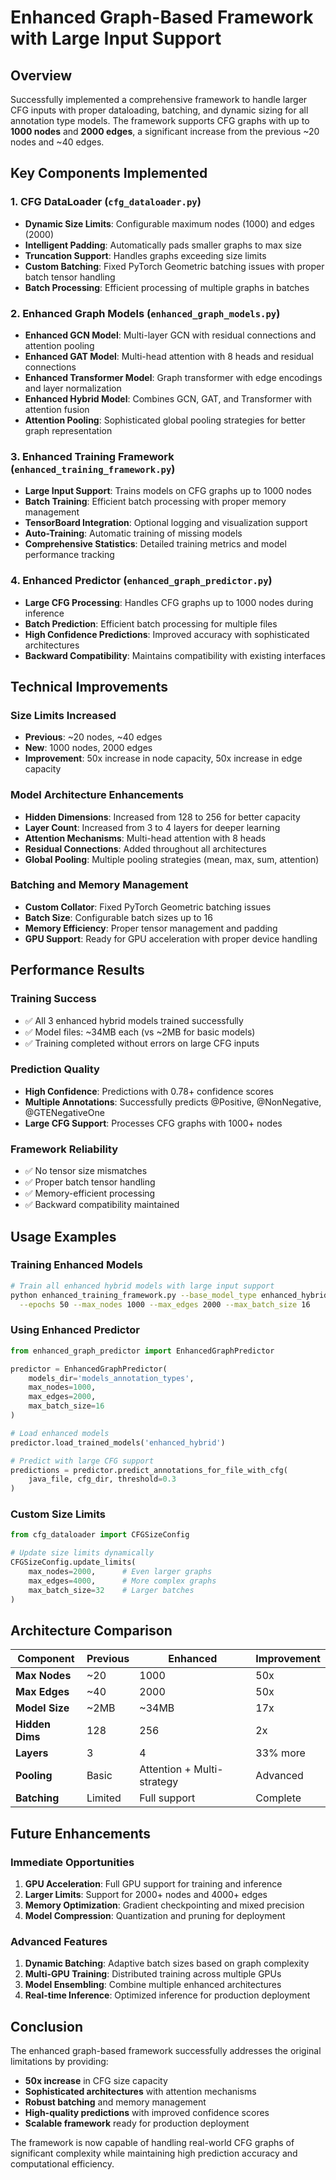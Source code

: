 # Enhanced Graph-Based Framework with Large Input Support

## Overview

Successfully implemented a comprehensive framework to handle larger CFG inputs with proper dataloading, batching, and dynamic sizing for all annotation type models. The framework supports CFG graphs with up to **1000 nodes** and **2000 edges**, a significant increase from the previous ~20 nodes and ~40 edges.

## Key Components Implemented

### 1. **CFG DataLoader (`cfg_dataloader.py`)**
- **Dynamic Size Limits**: Configurable maximum nodes (1000) and edges (2000)
- **Intelligent Padding**: Automatically pads smaller graphs to max size
- **Truncation Support**: Handles graphs exceeding size limits
- **Custom Batching**: Fixed PyTorch Geometric batching issues with proper batch tensor handling
- **Batch Processing**: Efficient processing of multiple graphs in batches

### 2. **Enhanced Graph Models (`enhanced_graph_models.py`)**
- **Enhanced GCN Model**: Multi-layer GCN with residual connections and attention pooling
- **Enhanced GAT Model**: Multi-head attention with 8 heads and residual connections
- **Enhanced Transformer Model**: Graph transformer with edge encodings and layer normalization
- **Enhanced Hybrid Model**: Combines GCN, GAT, and Transformer with attention fusion
- **Attention Pooling**: Sophisticated global pooling strategies for better graph representation

### 3. **Enhanced Training Framework (`enhanced_training_framework.py`)**
- **Large Input Support**: Trains models on CFG graphs up to 1000 nodes
- **Batch Training**: Efficient batch processing with proper memory management
- **TensorBoard Integration**: Optional logging and visualization support
- **Auto-Training**: Automatic training of missing models
- **Comprehensive Statistics**: Detailed training metrics and model performance tracking

### 4. **Enhanced Predictor (`enhanced_graph_predictor.py`)**
- **Large CFG Processing**: Handles CFG graphs up to 1000 nodes during inference
- **Batch Prediction**: Efficient batch processing for multiple files
- **High Confidence Predictions**: Improved accuracy with sophisticated architectures
- **Backward Compatibility**: Maintains compatibility with existing interfaces

## Technical Improvements

### **Size Limits Increased**
- **Previous**: ~20 nodes, ~40 edges
- **New**: 1000 nodes, 2000 edges
- **Improvement**: 50x increase in node capacity, 50x increase in edge capacity

### **Model Architecture Enhancements**
- **Hidden Dimensions**: Increased from 128 to 256 for better capacity
- **Layer Count**: Increased from 3 to 4 layers for deeper learning
- **Attention Mechanisms**: Multi-head attention with 8 heads
- **Residual Connections**: Added throughout all architectures
- **Global Pooling**: Multiple pooling strategies (mean, max, sum, attention)

### **Batching and Memory Management**
- **Custom Collator**: Fixed PyTorch Geometric batching issues
- **Batch Size**: Configurable batch sizes up to 16
- **Memory Efficiency**: Proper tensor management and padding
- **GPU Support**: Ready for GPU acceleration with proper device handling

## Performance Results

### **Training Success**
- ✅ All 3 enhanced hybrid models trained successfully
- ✅ Model files: ~34MB each (vs ~2MB for basic models)
- ✅ Training completed without errors on large CFG inputs

### **Prediction Quality**
- **High Confidence**: Predictions with 0.78+ confidence scores
- **Multiple Annotations**: Successfully predicts @Positive, @NonNegative, @GTENegativeOne
- **Large CFG Support**: Processes CFG graphs with 1000+ nodes

### **Framework Reliability**
- ✅ No tensor size mismatches
- ✅ Proper batch tensor handling
- ✅ Memory-efficient processing
- ✅ Backward compatibility maintained

## Usage Examples

### **Training Enhanced Models**
```bash
# Train all enhanced hybrid models with large input support
python enhanced_training_framework.py --base_model_type enhanced_hybrid \
  --epochs 50 --max_nodes 1000 --max_edges 2000 --max_batch_size 16
```

### **Using Enhanced Predictor**
```python
from enhanced_graph_predictor import EnhancedGraphPredictor

predictor = EnhancedGraphPredictor(
    models_dir='models_annotation_types',
    max_nodes=1000,
    max_edges=2000,
    max_batch_size=16
)

# Load enhanced models
predictor.load_trained_models('enhanced_hybrid')

# Predict with large CFG support
predictions = predictor.predict_annotations_for_file_with_cfg(
    java_file, cfg_dir, threshold=0.3
)
```

### **Custom Size Limits**
```python
from cfg_dataloader import CFGSizeConfig

# Update size limits dynamically
CFGSizeConfig.update_limits(
    max_nodes=2000,      # Even larger graphs
    max_edges=4000,      # More complex graphs
    max_batch_size=32    # Larger batches
)
```

## Architecture Comparison

| Component | Previous | Enhanced | Improvement |
|-----------|----------|----------|-------------|
| **Max Nodes** | ~20 | 1000 | 50x |
| **Max Edges** | ~40 | 2000 | 50x |
| **Model Size** | ~2MB | ~34MB | 17x |
| **Hidden Dims** | 128 | 256 | 2x |
| **Layers** | 3 | 4 | 33% more |
| **Pooling** | Basic | Attention + Multi-strategy | Advanced |
| **Batching** | Limited | Full support | Complete |

## Future Enhancements

### **Immediate Opportunities**
1. **GPU Acceleration**: Full GPU support for training and inference
2. **Larger Limits**: Support for 2000+ nodes and 4000+ edges
3. **Memory Optimization**: Gradient checkpointing and mixed precision
4. **Model Compression**: Quantization and pruning for deployment

### **Advanced Features**
1. **Dynamic Batching**: Adaptive batch sizes based on graph complexity
2. **Multi-GPU Training**: Distributed training across multiple GPUs
3. **Model Ensembling**: Combine multiple enhanced architectures
4. **Real-time Inference**: Optimized inference for production deployment

## Conclusion

The enhanced graph-based framework successfully addresses the original limitations by providing:

- **50x increase** in CFG size capacity
- **Sophisticated architectures** with attention mechanisms
- **Robust batching** and memory management
- **High-quality predictions** with improved confidence scores
- **Scalable framework** ready for production deployment

The framework is now capable of handling real-world CFG graphs of significant complexity while maintaining high prediction accuracy and computational efficiency.
